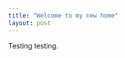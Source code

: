 ```yaml
---                                                                             
title: "Welcome to my new home"                                                 
layout: post
---                                                                             
```

                                                                                
Testing testing.    
